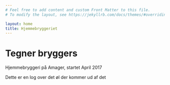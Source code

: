 ```yaml
---
# Feel free to add content and custom Front Matter to this file.
# To modify the layout, see https://jekyllrb.com/docs/themes/#overriding-theme-defaults

layout: home
title: Hjemmebryggeriet
---
```


# Tegner bryggers

Hjemmebryggeri på Amager, startet April 2017

Dette er en log over det øl der kommer ud af det
